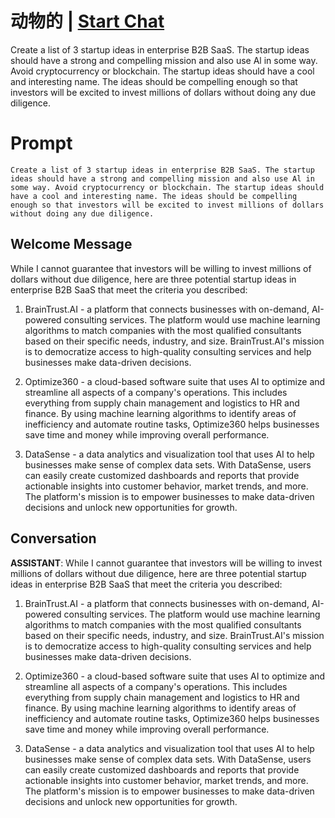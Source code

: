 

# 动物的 | [Start Chat](https://gptcall.net/chat.html?data=%7B%22contact%22%3A%7B%22id%22%3A%22MyfZMh1n9pFgmLu_qg1k7%22%2C%22flow%22%3Atrue%7D%7D)
Create a list of 3 startup ideas in enterprise B2B SaaS. The startup ideas should have a strong and compelling mission and also use Al in some way. Avoid cryptocurrency or blockchain. The startup ideas should have a cool and interesting name. The ideas should be compelling enough so that investors will be excited to invest millions of dollars without doing any due diligence.

# Prompt

```
Create a list of 3 startup ideas in enterprise B2B SaaS. The startup ideas should have a strong and compelling mission and also use Al in some way. Avoid cryptocurrency or blockchain. The startup ideas should have a cool and interesting name. The ideas should be compelling enough so that investors will be excited to invest millions of dollars without doing any due diligence.
```

## Welcome Message
While I cannot guarantee that investors will be willing to invest millions of dollars without due diligence, here are three potential startup ideas in enterprise B2B SaaS that meet the criteria you described:



1. BrainTrust.AI - a platform that connects businesses with on-demand, AI-powered consulting services. The platform would use machine learning algorithms to match companies with the most qualified consultants based on their specific needs, industry, and size. BrainTrust.AI's mission is to democratize access to high-quality consulting services and help businesses make data-driven decisions.



2. Optimize360 - a cloud-based software suite that uses AI to optimize and streamline all aspects of a company's operations. This includes everything from supply chain management and logistics to HR and finance. By using machine learning algorithms to identify areas of inefficiency and automate routine tasks, Optimize360 helps businesses save time and money while improving overall performance.



3. DataSense - a data analytics and visualization tool that uses AI to help businesses make sense of complex data sets. With DataSense, users can easily create customized dashboards and reports that provide actionable insights into customer behavior, market trends, and more. The platform's mission is to empower businesses to make data-driven decisions and unlock new opportunities for growth.

## Conversation

**ASSISTANT**: While I cannot guarantee that investors will be willing to invest millions of dollars without due diligence, here are three potential startup ideas in enterprise B2B SaaS that meet the criteria you described:



1. BrainTrust.AI - a platform that connects businesses with on-demand, AI-powered consulting services. The platform would use machine learning algorithms to match companies with the most qualified consultants based on their specific needs, industry, and size. BrainTrust.AI's mission is to democratize access to high-quality consulting services and help businesses make data-driven decisions.



2. Optimize360 - a cloud-based software suite that uses AI to optimize and streamline all aspects of a company's operations. This includes everything from supply chain management and logistics to HR and finance. By using machine learning algorithms to identify areas of inefficiency and automate routine tasks, Optimize360 helps businesses save time and money while improving overall performance.



3. DataSense - a data analytics and visualization tool that uses AI to help businesses make sense of complex data sets. With DataSense, users can easily create customized dashboards and reports that provide actionable insights into customer behavior, market trends, and more. The platform's mission is to empower businesses to make data-driven decisions and unlock new opportunities for growth.

